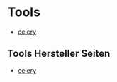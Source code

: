 # Tools

* [celery](../celery)

## Tools Hersteller Seiten

* [celery](http://docs.celeryproject.org/en/latest/)